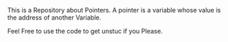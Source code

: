 This is a Repository about Pointers.
 A pointer is a variable whose value is the address of another Variable.



Feel Free to use the code to get unstuc if you Please.
